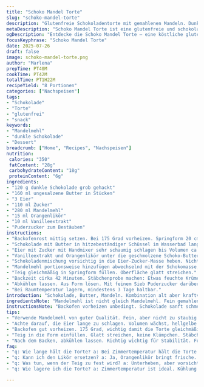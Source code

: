 ```yaml
---
title: "Schoko Mandel Torte"
slug: "schoko-mandel-torte"
description: "Glutenfreie Schokoladentorte mit gemahlenen Mandeln. Dunkle Schokolade geschmolzen mit Butter. Eier mit Zucker schaumig geschlagen. Amaretto durch Orangenlikör ersetzt. Mandelmehl leicht reduziert. Kakao durch Puderzucker ersetzt. Gebacken bei 175 Grad, ca. 42 Minuten. Innen fudgy, außen leicht fest. Kühlung nicht zwingend, hält 3-4 Tage bei Zimmertemperatur. Für Vegetarier geeignet. Ohne Nüsse außer Mandeln. Leicht nussig, schokoladig, samtig. Ideal für Nachmittagskaffee oder besonderen Anlass. "
metaDescription: "Schoko Mandel Torte ist eine glutenfreie und schokoladige Nachspeise ideal für besondere Anlässe. Einfach zuzubereiten mit Mandeln und Orangenlikör."
ogDescription: "Entdecke die Schoko Mandel Torte – eine köstliche glutenfreie Schokoladentorte mit Mandeln und einer frischen Orangennote. Perfekt zum Nachmittagskaffee."
focusKeyphrase: "Schoko Mandel Torte"
date: 2025-07-26
draft: false
image: schoko-mandel-torte.png
author: "Marlena"
prepTime: PT40M
cookTime: PT42M
totalTime: PT1H22M
recipeYield: "8 Portionen"
categories: ["Nachspeisen"]
tags:
- "Schokolade"
- "Torte"
- "glutenfrei"
- "snack"
keywords:
- "Mandelmehl"
- "dunkle Schokolade"
- "Dessert"
breadcrumb: ["Home", "Recipes", "Nachspeisen"]
nutrition: 
 calories: "350"
 fatContent: "28g"
 carbohydrateContent: "18g"
 proteinContent: "6g"
ingredients:
- "120 g dunkle Schokolade grob gehackt"
- "160 ml ungesalzene Butter in Stücken"
- "3 Eier"
- "110 ml Zucker"
- "280 ml Mandelmehl"
- "15 ml Orangenlikör"
- "10 ml Vanilleextrakt"
- "Puderzucker zum Bestäuben"
instructions:
- "Backofenrost mittig setzen. Bei 175 Grad vorheizen. Springform 20 cm fetten und mit Backpapier auslegen."
- "Schokolade mit Butter in hitzebeständiger Schüssel im Wasserbad langsam schmelzen. Leicht abkühlen lassen."
- "Eier mit Zucker mit Handmixer sehr schaumig schlagen bis Volumen ca. verdreifacht, Farbe hellgelb und dickflüssig."
- "Vanilleextrakt und Orangenlikör unter die geschmolzene Schoko-Butter-Mischung rühren."
- "Schokoladenmischung vorsichtig in die Eier-Zucker-Masse heben. Nicht rühren, bewegen und falten, um Luftigkeit zu bewahren."
- "Mandelmehl portionsweise hinzufügen abwechselnd mit der Schokomasse, vorsichtig unterheben. Keine Klümpchen."
- "Teig gleichmäßig in Springform füllen. Oberfläche glatt streichen."
- "Backzeit cirka 42 Minuten. Stäbchenprobe machen: Etwas feuchte Krümel kommen raus, kein flüssiger Teig."
- "Abkühlen lassen. Aus Form lösen. Mit feinem Sieb Puderzucker darüber streuen, wenn gewünscht."
- "Bei Raumtemperatur lagern, mindestens 3 Tage haltbar."
introduction: "Schokolade, Butter, Mandeln. Kombination alt aber kraftvoll. Kein Gluten. Wenig Zucker. Amaretto raus, Orangenschale rein – leichte Frische. Teig luftig mit Power-Eiern, Zucker treibt auf fast glockenhell. Falten ohne Zerren, Luft bewahren. Bissfest, samtig. Nicht zu kakaodicht, nicht zu staubig. Backen bei 175 Grad, passt. Unruhige Struktur, Krümel haften dran, wie es sein muss. Abkühlen, rausnehmen ohne Bruch. Wer mag, mit Puderzucker, minimal, keine schwere Garnitur. Hält ein paar Tage, kein Frost nötig. "
ingredientsNote: "Mandelmehl ist nicht gleich Mandelmehl. Fein gemahlen, nicht zu staubig. Schokolade mit hohem Kakaoanteil, 60-70 Prozent, grob hacken. Butter ungesalzen, besser frisch. Zucker kann reduziert werden, Geschmack bleibt. Eier möglichst frisch, Zimmertemperatur, damit Volumen sprengt. Orangenlikör statt Amaretto für eine zitrusfrische Note. Vanilleextrakt fein abgestimmt, unterstützt Aromen. Puderzucker nur sparsam, sonst Süße überlagert. "
instructionsNote: "Backofen vorheizen unbedingt. Schokolade sanft schmelzen, nicht zu heiß, damit Fett nicht trennt. Eier und Zucker lange schlagen, bis Reißfestigkeit entsteht, fast meringue-artig. Alle Zutaten nur vorsichtig unterheben, damit das Volumen bleibt. Teig nicht überarbeiten oder rühren, sonst fällt alles zusammen. Beim Backen nicht zu lange im Ofen lassen, sonst wird die Textur trocken. Stäbchenprobe stichprobenartig durchführen, möchte leichte Feuchtigkeit drin. Abkühlen lassen, bevor Form entfernt wird, sonst zerbricht. Puderzucker am Ende sorgt für feine Optik und milde Süße. Lagern bei Zimmertemperatur reicht, angenehme Textur bleibt erhalten."
tips:
- "Verwende Mandelmehl von guter Qualität. Fein, aber nicht zu staubig. Schokolade muss hohen Kakaoanteil haben, grob hacken. Butter ungesalzen, frisch ist besser. Leichte Abwandlungen möglich."
- "Achte darauf, die Eier lange zu schlagen. Volumen wächst, hellgelbe Masse bekommt dicke Konsistenz. Meringue-artig fast. Diese Technik sorgt für luftige Struktur. Nur sanft unterheben, nicht rühren."
- "Backofen gut vorheizen. 175 Grad, wichtig damit die Torte gleichmäßig backt. Backzeit genau einhalten, wenn zu lange, wird die Konsistenz trocken."
- "Teig in die Form einfüllen. Glatt streichen, keine Klümpchen. Stäbchenprobe nicht vergessen. Aufpassen, feuchte Krümel sind optimal. Ein bisschen Feuchtigkeit ist erlaubt, kein flüssiger Teig."
- "Nach dem Backen, abkühlen lassen. Richtig wichtig für Stabilität. Form vorsichtig lösen, sonst bricht es. Puderzucker sparsam verwenden. Dekor lediglich für feine Optik."
faq:
- "q: Wie lange hält die Torte? a: Bei Zimmertemperatur hält die Torte 3 bis 4 Tage. Länger frisch, keine Kälte nötig."
- "q: Kann ich den Likör ersetzen? a: Ja, Orangenlikör bringt frische. Anstelle Amaretto, andere Liköre oder Fruchtaromen sind möglich."
- "q: Was tun, wenn der Teig zu fest wird? a: Unterheben, aber vorsichtig. Zu lang rühren, dann wird alles schwer. Volumen verlieren ist nicht gut."
- "q: Wie lagere ich die Torte? a: Zimmertemperatur ist ideal. Kühlung nicht nötig. Darum halten die Aromen besser. In luftdichter Box aufbewahren."

---
```

